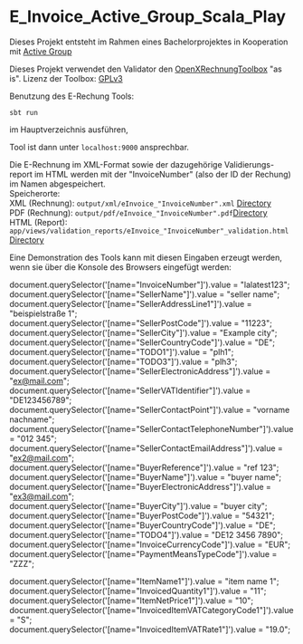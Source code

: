 # E_Invoice_Active_Group_Scala_Play

Dieses Projekt entsteht im Rahmen eines Bachelorprojektes in Kooperation mit [Active Group](https://www.active-group.de/)

Dieses Projekt verwendet den Validator den [OpenXRechnungToolbox](https://github.com/jcthiele/OpenXRechnungToolbox) "as is". Lizenz der Toolbox: [GPLv3](Toolbox/license.txt)

Benutzung des E-Rechung Tools:

`sbt run`

im Hauptverzeichnis ausführen,

Tool ist dann unter `localhost:9000` ansprechbar.

Die E-Rechnung im XML-Format sowie der dazugehörige Validierungs-report im HTML werden mit der "InvoiceNumber" (also der ID der Rechung) im Namen abgespeichert.\
Speicherorte:\
XML (Rechnung): `output/xml/eInvoice_"InvoiceNumber".xml` [Directory](output/xml/)\
PDF (Rechnung): `output/pdf/eInvoice_"InvoiceNumber".pdf`[Directory](output/pdf/)\
HTML (Report): `app/views/validation_reports/eInvoice_"InvoiceNumber"_validation.html` [Directory](app/views/validation_reports/)

Eine Demonstration des Tools kann mit diesen Eingaben erzeugt werden, wenn sie über die Konsole des Browsers eingefügt werden:

document.querySelector('[name="InvoiceNumber"]').value = "lalatest123";\
document.querySelector('[name="SellerName"]').value = "seller name";\
document.querySelector('[name="SellerAddressLine1"]').value = "beispielstraße 1";\
document.querySelector('[name="SellerPostCode"]').value = "11223";\
document.querySelector('[name="SellerCity"]').value = "Example city";\
document.querySelector('[name="SellerCountryCode"]').value = "DE";\
document.querySelector('[name="TODO1"]').value = "plh1";\
document.querySelector('[name="TODO3"]').value = "plh3";\
document.querySelector('[name="SellerElectronicAddress"]').value = "ex@mail.com";\
document.querySelector('[name="SellerVATIdentifier"]').value = "DE123456789";\
document.querySelector('[name="SellerContactPoint"]').value = "vorname nachname";\
document.querySelector('[name="SellerContactTelephoneNumber"]').value = "012 345";\
document.querySelector('[name="SellerContactEmailAddress"]').value = "ex2@mail.com";\
document.querySelector('[name="BuyerReference"]').value = "ref 123";\
document.querySelector('[name="BuyerName"]').value = "buyer name";\
document.querySelector('[name="BuyerElectronicAddress"]').value = "ex3@mail.com";\
document.querySelector('[name="BuyerCity"]').value = "buyer city";\
document.querySelector('[name="BuyerPostCode"]').value = "54321";\
document.querySelector('[name="BuyerCountryCode"]').value = "DE";\
document.querySelector('[name="TODO4"]').value = "DE12 3456 7890";\
document.querySelector('[name="InvoiceCurrencyCode"]').value = "EUR";\
document.querySelector('[name="PaymentMeansTypeCode"]').value = "ZZZ";

document.querySelector('[name="ItemName1"]').value = "item name 1";\
document.querySelector('[name="InvoicedQuantity1"]').value = "11";\
document.querySelector('[name="ItemNetPrice1"]').value = "10";\
document.querySelector('[name="InvoicedItemVATCategoryCode1"]').value = "S";\
document.querySelector('[name="InvoicedItemVATRate1"]').value = "19.0";
